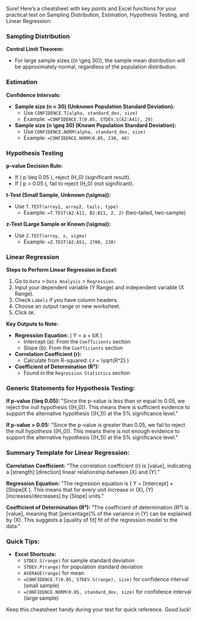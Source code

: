 Sure! Here’s a cheatsheet with key points and Excel functions for your practical test on Sampling Distribution, Estimation, Hypothesis Testing, and Linear Regression:

### Sampling Distribution

**Central Limit Theorem:**
- For large sample sizes (\(n \geq 30\)), the sample mean distribution will be approximately normal, regardless of the population distribution.

### Estimation

**Confidence Intervals:**
- **Sample size \(n < 30\) (Unknown Population Standard Deviation):**
  - Use `CONFIDENCE.T(alpha, standard_dev, size)`
  - Example: `=CONFIDENCE.T(0.05, STDEV.S(A2:A41), 29)`
- **Sample size \(n \geq 30\) (Known Population Standard Deviation):**
  - Use `CONFIDENCE.NORM(alpha, standard_dev, size)`
  - Example: `=CONFIDENCE.NORM(0.05, 230, 40)`

### Hypothesis Testing

**p-value Decision Rule:**
- If \( p \leq 0.05 \), reject \(H_0\) (significant result).
- If \( p > 0.05 \), fail to reject \(H_0\) (not significant).

**t-Test (Small Sample, Unknown \(\sigma\)):**
- Use `T.TEST(array1, array2, tails, type)`
  - Example: `=T.TEST(A2:A11, B2:B11, 2, 2)` (two-tailed, two-sample)

**z-Test (Large Sample or Known \(\sigma\)):**
- Use `Z.TEST(array, x, sigma)`
  - Example: `=Z.TEST(A2:A51, 2700, 230)`

### Linear Regression

**Steps to Perform Linear Regression in Excel:**
1. Go to `Data` > `Data Analysis` > `Regression`.
2. Input your dependent variable (Y Range) and independent variable (X Range).
3. Check `Labels` if you have column headers.
4. Choose an output range or new worksheet.
5. Click `OK`.

**Key Outputs to Note:**
- **Regression Equation:** \( Y = a + bX \)
  - Intercept (a): From the `Coefficients` section
  - Slope (b): From the `Coefficients` section
- **Correlation Coefficient (r):**
  - Calculate from R-squared: \( r = \sqrt{R^2} \)
- **Coefficient of Determination (R²):**
  - Found in the `Regression Statistics` section

### Generic Statements for Hypothesis Testing:

**If p-value \(\leq 0.05\):**
"Since the p-value is less than or equal to 0.05, we reject the null hypothesis (\(H_0\)). This means there is sufficient evidence to support the alternative hypothesis (\(H_1\)) at the 5% significance level."

**If p-value > 0.05:**
"Since the p-value is greater than 0.05, we fail to reject the null hypothesis (\(H_0\)). This means there is not enough evidence to support the alternative hypothesis (\(H_1\)) at the 5% significance level."

### Summary Template for Linear Regression:

**Correlation Coefficient:**
"The correlation coefficient (r) is [value], indicating a [strength] [direction] linear relationship between \(X\) and \(Y\)."

**Regression Equation:**
"The regression equation is \( Y = [Intercept] + [Slope]X \). This means that for every unit increase in \(X\), \(Y\) [increases/decreases] by [Slope] units."

**Coefficient of Determination (R²):**
"The coefficient of determination (R²) is [value], meaning that [percentage]% of the variance in \(Y\) can be explained by \(X\). This suggests a [quality of fit] fit of the regression model to the data."

### Quick Tips:
- **Excel Shortcuts:**
  - `STDEV.S(range)` for sample standard deviation
  - `STDEV.P(range)` for population standard deviation
  - `AVERAGE(range)` for mean
  - `=CONFIDENCE.T(0.05, STDEV.S(range), size)` for confidence interval (small sample)
  - `=CONFIDENCE.NORM(0.05, standard_dev, size)` for confidence interval (large sample)

Keep this cheatsheet handy during your test for quick reference. Good luck!
